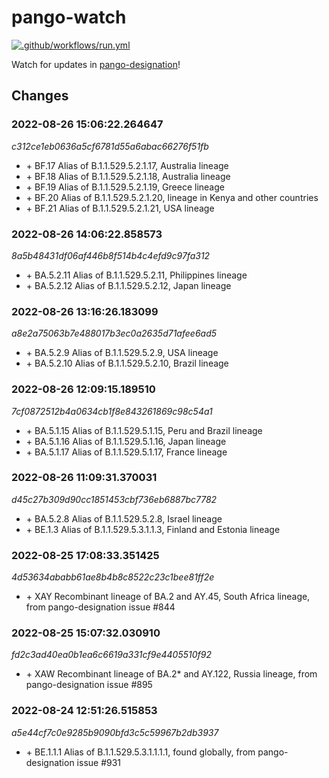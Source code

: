 # pango-watch 

[![.github/workflows/run.yml](https://github.com/MDU-PHL/pango-watch/actions/workflows/run.yml/badge.svg)](https://github.com/MDU-PHL/pango-watch/actions/workflows/run.yml)

Watch for updates in [pango-designation](https://github.com/cov-lineages/pango-designation/blob/master/lineage_notes.txt)!

## Changes
### 2022-08-26 15:06:22.264647
*c312ce1eb0636a5cf6781d55a6abac66276f51fb*
- \+ BF.17	Alias of B.1.1.529.5.2.1.17, Australia lineage
- \+ BF.18	Alias of B.1.1.529.5.2.1.18, Australia lineage
- \+ BF.19	Alias of B.1.1.529.5.2.1.19, Greece lineage
- \+ BF.20	Alias of B.1.1.529.5.2.1.20, lineage in Kenya and other countries
- \+ BF.21	Alias of B.1.1.529.5.2.1.21, USA lineage

### 2022-08-26 14:06:22.858573
*8a5b48431df06af446b8f514b4c4efd9c97fa312*
- \+ BA.5.2.11	Alias of B.1.1.529.5.2.11, Philippines lineage
- \+ BA.5.2.12	Alias of B.1.1.529.5.2.12, Japan lineage

### 2022-08-26 13:16:26.183099
*a8e2a75063b7e488017b3ec0a2635d71afee6ad5*
- \+ BA.5.2.9	Alias of B.1.1.529.5.2.9, USA lineage
- \+ BA.5.2.10	Alias of B.1.1.529.5.2.10, Brazil lineage

### 2022-08-26 12:09:15.189510
*7cf0872512b4a0634cb1f8e843261869c98c54a1*
- \+ BA.5.1.15	Alias of B.1.1.529.5.1.15, Peru and Brazil lineage
- \+ BA.5.1.16	Alias of B.1.1.529.5.1.16, Japan lineage
- \+ BA.5.1.17	Alias of B.1.1.529.5.1.17, France lineage

### 2022-08-26 11:09:31.370031
*d45c27b309d90cc1851453cbf736eb6887bc7782*
- \+ BA.5.2.8	Alias of B.1.1.529.5.2.8, Israel lineage
- \+ BE.1.3	Alias of B.1.1.529.5.3.1.1.3, Finland and Estonia lineage

### 2022-08-25 17:08:33.351425
*4d53634ababb61ae8b4b8c8522c23c1bee81ff2e*
- \+ XAY	Recombinant lineage of BA.2 and AY.45, South Africa lineage, from pango-designation issue #844

### 2022-08-25 15:07:32.030910
*fd2c3ad40ea0b1ea6c6619a331cf9e4405510f92*
- \+ XAW	Recombinant lineage of BA.2* and AY.122, Russia lineage, from pango-designation issue #895

### 2022-08-24 12:51:26.515853
*a5e44cf7c0e9285b9090bfd3c5c59967b2db3937*
- \+ BE.1.1.1	Alias of B.1.1.529.5.3.1.1.1.1, found globally, from pango-designation issue #931

